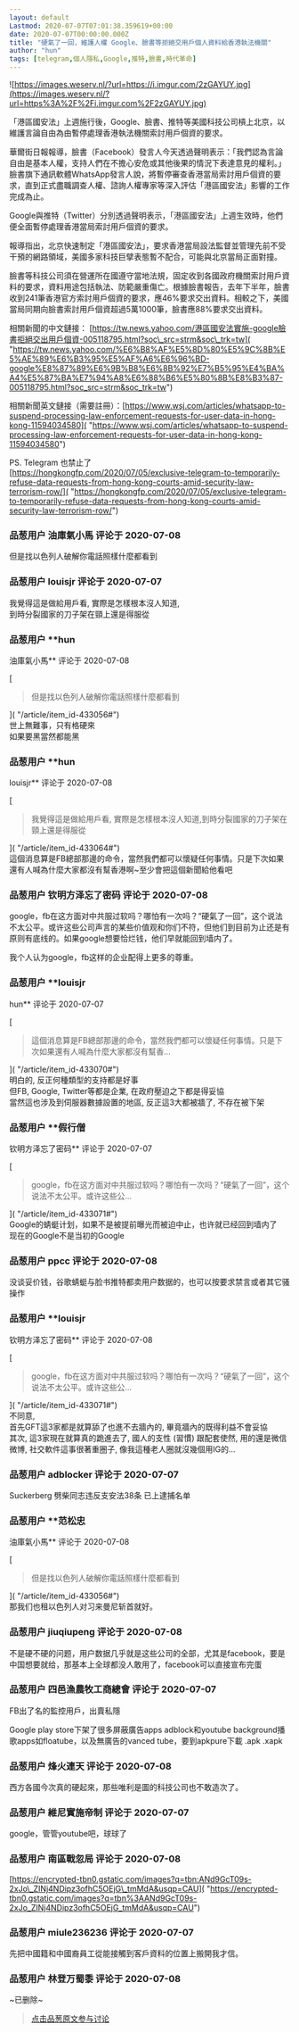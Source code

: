```yaml
---
layout: default
Lastmod: 2020-07-07T07:01:38.359619+00:00
date: 2020-07-07T00:00:00.000Z
title: "硬氣了一回，維護人權 Google、臉書等拒絕交用戶個人資料給香港執法機關"
author: "hun"
tags: [telegram,個人隱私,Google,推特,臉書,時代革命]
---
```


![https://images.weserv.nl/?url=https://i.imgur.com/2zGAYUY.jpg](https://images.weserv.nl/?url=https%3A%2F%2Fi.imgur.com%2F2zGAYUY.jpg)  
  
「港區國安法」上週施行後，Google、臉書、推特等美國科技公司槓上北京，以維護言論自由為由暫停處理香港執法機關索討用戶個資的要求。  
  
華爾街日報報導，臉書（Facebook）發言人今天透過聲明表示：「我們認為言論自由是基本人權，支持人們在不擔心安危或其他後果的情況下表達意見的權利。」臉書旗下通訊軟體WhatsApp發言人說，將暫停審查香港當局索討用戶個資的要求，直到正式盡職調查人權、諮詢人權專家等深入評估「港區國安法」影響的工作完成為止。  
  
Google與推特（Twitter）分別透過聲明表示，「港區國安法」上週生效時，他們便全面暫停處理香港當局索討用戶個資的要求。  
  
報導指出，北京快速制定「港區國安法」，要求香港當局設法監督並管理先前不受干預的網路領域，美國多家科技巨擘表態暫不配合，可能與北京當局正面對撞。  
  
臉書等科技公司須在營運所在國遵守當地法規，固定收到各國政府機關索討用戶資料的要求，資料用途包括執法、防範嚴重傷亡。根據臉書報告，去年下半年，臉書收到241筆香港官方索討用戶個資的要求，應46%要求交出資料。相較之下，美國當局同期向臉書索討用戶個資超過5萬1000筆，臉書應88%要求交出資料。  
  
  
相關新聞的中文鏈接： [https://tw.news.yahoo.com/港區國安法實施-google臉書拒絕交出用戶個資-005118795.html?soc\_src=strm&soc\_trk=tw]( "https://tw.news.yahoo.com/%E6%B8%AF%E5%8D%80%E5%9C%8B%E5%AE%89%E6%B3%95%E5%AF%A6%E6%96%BD-google%E8%87%89%E6%9B%B8%E6%8B%92%E7%B5%95%E4%BA%A4%E5%87%BA%E7%94%A8%E6%88%B6%E5%80%8B%E8%B3%87-005118795.html?soc_src=strm&soc_trk=tw")  
  
相關新聞英文鏈接（需要註冊）：[https://www.wsj.com/articles/whatsapp-to-suspend-processing-law-enforcement-requests-for-user-data-in-hong-kong-11594034580]( "https://www.wsj.com/articles/whatsapp-to-suspend-processing-law-enforcement-requests-for-user-data-in-hong-kong-11594034580")  
  
PS. Telegram 也禁止了  
[https://hongkongfp.com/2020/07/05/exclusive-telegram-to-temporarily-refuse-data-requests-from-hong-kong-courts-amid-security-law-terrorism-row/]( "https://hongkongfp.com/2020/07/05/exclusive-telegram-to-temporarily-refuse-data-requests-from-hong-kong-courts-amid-security-law-terrorism-row/")

            
### 品葱用户 **油庫氣小馬** 评论于 2020-07-08
        
但是找以色列人破解你電話照樣什麼都看到
        


            
### 品葱用户 **louisjr** 评论于 2020-07-07
        
我覺得這是做給用戶看, 實際是怎樣根本沒人知道,  
到時分裂國家的刀子架在頸上還是得服從
        


            
### 品葱用户 **hun 
油庫氣小馬** 评论于 2020-07-08
        
[

> 但是找以色列人破解你電話照樣什麼都看到

]( "/article/item_id-433056#")  
世上無難事，只有格硬來  
如果要黑當然都能黑
        


            
### 品葱用户 **hun 
louisjr** 评论于 2020-07-08
        
[

> 我覺得這是做給用戶看, 實際是怎樣根本沒人知道,到時分裂國家的刀子架在頸上還是得服從

]( "/article/item_id-433064#")  
這個消息算是FB總部那邊的命令，當然我們都可以懷疑任何事情。只是下次如果還有人喊為什麼大家都沒有幫香港啊~至少會把這個新聞給他看吧
        


            
### 品葱用户 **钦明方泽忘了密码** 评论于 2020-07-08
        
google，fb在这方面对中共服过软吗？哪怕有一次吗？“硬氣了一回”，这个说法不太公平。或许这些公司声言的某些价值观和你们不符，但他们到目前为止还是有原则有底线的。如果google想要恰烂钱，他们早就能回到墙内了。  
  
我个人认为google，fb这样的企业配得上更多的尊重。
        


            
### 品葱用户 **louisjr 
hun** 评论于 2020-07-07
        
[

> 這個消息算是FB總部那邊的命令，當然我們都可以懷疑任何事情。只是下次如果還有人喊為什麼大家都沒有幫香...

]( "/article/item_id-433070#")  
明白的, 反正何種類型的支持都是好事  
但FB, Google, Twitter等都是企業, 在政府壓迫之下都是得妥協  
當然這也涉及到伺服器數據設置的地區, 反正這3大都被牆了, 不存在被下架
        


            
### 品葱用户 **假行僧 
钦明方泽忘了密码** 评论于 2020-07-07
        
[

> google，fb在这方面对中共服过软吗？哪怕有一次吗？“硬氣了一回”，这个说法不太公平。或许这些公...

]( "/article/item_id-433071#")  
Google的蜻蜓计划，如果不是被提前曝光而被迫中止，也许就已经回到墙内了  
现在的Google不是当初的Google
        


            
### 品葱用户 **ppcc** 评论于 2020-07-08
        
没谈妥价钱，谷歌蜻蜓与脸书推特都卖用户数据的，也可以按要求禁言或者其它骚操作
        


            
### 品葱用户 **louisjr 
钦明方泽忘了密码** 评论于 2020-07-08
        
[

> google，fb在这方面对中共服过软吗？哪怕有一次吗？“硬氣了一回”，这个说法不太公平。或许这些公...

]( "/article/item_id-433071#")  
不同意,  
首先GFT這3家都是就算舔了也進不去牆內的, 畢竟牆內的既得利益不會妥協  
其次, 這3家現在就算真的跪進去了, 國人的支性 (習慣) 跟配套使然, 用的還是微信微博, 社交軟件這事很著重圈子, 像我這種老人圈就沒幾個用IG的...
        


            
### 品葱用户 **adblocker** 评论于 2020-07-07
        
Suckerberg 劈柴同志违反支安法38条 已上逮捕名单
        


            
### 品葱用户 **范松忠 
油庫氣小馬** 评论于 2020-07-08
        
[

> 但是找以色列人破解你電話照樣什麼都看到

]( "/article/item_id-433056#")  
那我们也租以色列人对习来曼尼斩首就好。
        


            
### 品葱用户 **jiuqiupeng** 评论于 2020-07-08
        
不是硬不硬的问题，用户数据几乎就是这些公司的全部，尤其是facebook，要是中国想要就给，那基本上全球都没人敢用了，facebook可以直接宣布完蛋
        


            
### 品葱用户 **四邑漁農牧工商總會** 评论于 2020-07-07
        
FB出了名的監控用戶，出賣私隱  
  
Google play store下架了很多屏蔽廣告apps adblock和youtube background播歌apps如floatube，以及無廣告的vanced tube，要到apkpure下載 .apk .xapk
        


            
### 品葱用户 **烽火連天** 评论于 2020-07-08
        
西方各國今次真的硬起來，那些唯利是圖的科技公司也不敢造次了。
        


            
### 品葱用户 **維尼實施帝制** 评论于 2020-07-07
        
google，管管youtube吧，球球了
        


            
### 品葱用户 **南區戰忽局** 评论于 2020-07-08
        
[https://encrypted-tbn0.gstatic.com/images?q=tbn:ANd9GcT09s-2xJo\_ZINj4NDipz3ofhC5OEjG\_tmMdA&usqp=CAU]( "https://encrypted-tbn0.gstatic.com/images?q=tbn%3AANd9GcT09s-2xJo_ZINj4NDipz3ofhC5OEjG_tmMdA&usqp=CAU")
        


            
### 品葱用户 **miule236236** 评论于 2020-07-07
        
先把中國籍和中國裔員工從能接觸到客戶資料的位置上搬開我才信。
        


            
### 品葱用户 **林登万蜀黍** 评论于 2020-07-08
        
~已删除~
        






> [点击品葱原文参与讨论](https://pincong.rocks/article/21311)

